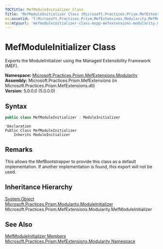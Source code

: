 ```yaml
---
TOCTitle: MefModuleInitializer Class
Title: 'MefModuleInitializer Class (Microsoft.Practices.Prism.MefExtensions.Modularity)'
ms:assetid: 'T:Microsoft.Practices.Prism.MefExtensions.Modularity.MefModuleInitializer'
ms:mtpsurl: 'mefmoduleinitializer-class-mspp-mefextensions-modularity.md'
---
```


# MefModuleInitializer Class

Exports the ModuleInitializer using the Managed Extensibility Framework (MEF).

**Namespace:** [Microsoft.Practices.Prism.MefExtensions.Modularity](/patterns-practices/reference/mspp-mefextensions-modularity-namespace)  
**Assembly:** Microsoft.Practices.Prism.MefExtensions (in Microsoft.Practices.Prism.MefExtensions.dll)  
**Version:** 5.0.0.0 (5.0.0.0)

## Syntax

```C#
public class MefModuleInitializer : ModuleInitializer

```

```VB
'Declaration
Public Class MefModuleInitializer
	Inherits ModuleInitializer
```

## Remarks

This allows the MefBootstrapper to provide this class as a default implementation. If another implementation is found, this export will not be used.

## Inheritance Hierarchy

[System.Object](http://msdn.microsoft.com/en-us/library/e5kfa45b)  
[Microsoft.Practices.Prism.Modularity.ModuleInitializer](/patterns-practices/reference/moduleinitializer-class-mspp-modularity)  
Microsoft.Practices.Prism.MefExtensions.Modularity.MefModuleInitializer

## See Also

[MefModuleInitializer Members](/patterns-practices/reference/mefmoduleinitializer-members-mspp-mefextensions-modularity)  
[Microsoft.Practices.Prism.MefExtensions.Modularity Namespace](/patterns-practices/reference/mspp-mefextensions-modularity-namespace)  